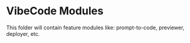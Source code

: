# VibeCode Modules  
This folder will contain feature modules like: prompt-to-code, previewer, deployer, etc.
